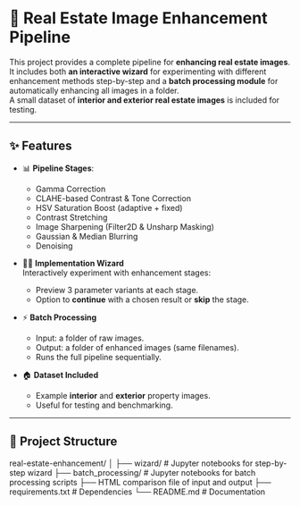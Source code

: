 # 🏡 Real Estate Image Enhancement Pipeline

This project provides a complete pipeline for **enhancing real estate images**.  
It includes both **an interactive wizard** for experimenting with different enhancement methods step-by-step and a **batch processing module** for automatically enhancing all images in a folder.  
A small dataset of **interior and exterior real estate images** is included for testing.

---

## ✨ Features
- 📊 **Pipeline Stages**:
  - Gamma Correction
  - CLAHE-based Contrast & Tone Correction
  - HSV Saturation Boost (adaptive + fixed)
  - Contrast Stretching
  - Image Sharpening (Filter2D & Unsharp Masking)
  - Gaussian & Median Blurring
  - Denoising

- 🧑‍💻 **Implementation Wizard**  
  Interactively experiment with enhancement stages:
  - Preview 3 parameter variants at each stage.
  - Option to **continue** with a chosen result or **skip** the stage.

- ⚡ **Batch Processing**  
  - Input: a folder of raw images.  
  - Output: a folder of enhanced images (same filenames).  
  - Runs the full pipeline sequentially.

- 🏠 **Dataset Included**  
  - Example **interior** and **exterior** property images.  
  - Useful for testing and benchmarking.

---
## 📂 Project Structure
real-estate-enhancement/
│
├── wizard/ # Jupyter notebooks for step-by-step wizard
├── batch_processing/ # Jupyter notebooks for batch processing scripts
├── HTML comparison file of input and output
├── requirements.txt # Dependencies
└── README.md # Documentation

